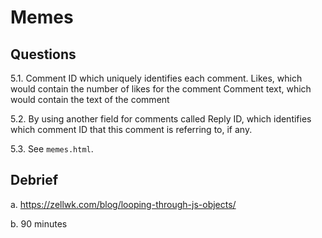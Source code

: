 # Memes

## Questions

5.1. Comment ID which uniquely identifies each comment.
Likes, which would contain the number of likes for the comment
Comment text, which would contain the text of the comment

5.2. By using another field for comments called Reply ID, which identifies which
comment ID that this comment is referring to, if any.


5.3. See `memes.html`.

## Debrief

a. https://zellwk.com/blog/looping-through-js-objects/

b. 90 minutes
